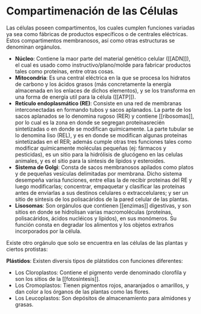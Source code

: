 # Compartimenación de las Células

Las células poseen compartimentos, los cuales cumplen funciones variadas ya sea como fábricas de productos específicos o de centrales eléctricas.
Estos compartimentos membranosos, así como otras estructuras se denominan orgánulos.

- **Núcleo**: Contiene la maor parte del material genético celular ([[ADN]]), el cual es usado como instructivo/plano/molde para fabricar productos tales como proteínas, entre otras cosas.
- **Mitocondria**: Es una central eléctrica en la que se procesa los hidratos de carbono y los ácidos grasos (más concretamente la energía almacenada en los enlaces de dichos elementos), y se los transforma en una forma de energía util para la célula ([[ATP]]).
- **Retículo endoplasmático (RE)**: Consiste en una red de membranas interconectadas en formando tubos y sacos aplanados. La parte de los sacos aplanados se lo denomina rugoso (RER) y contiene [[ribosomas]], por lo cual es la zona en donde se segregan proteínasrecién sintetizadas o en donde se modifican químicamente. La parte tubular se lo denomina liso (REL), y es en donde se modifican algunas proteínas sintetizadas en el RER; además cumple otras tres funciones tales como modificar químicamente moléculas pequeñas (ej: fármacos y pesticidas), es un sitio para la hidrólisis de glucógeno en las celulas animales, y es el sitio para la síntesis de lípidos y esteroides.
- **Sistema de Golgi**: Consta de sacos membranosos apilados como platos y de pequeñas vesículas delimitadas por membrana. Dicho sistema desempeña varisa funciones, entre ellas la de recibir proteinas del RE y luego modificarlas; concentrar, empaquetar y clasificar las proteínas antes de enviarlas a sus destinos celulares o extraccelulares; y ser un sitio de síntesis de los polisacáridos de la pared celular de las plantas.
- **Lisosomas**: Son orgánulos que contienen [[enzimas]] digestivas, y son sitios en donde se hidrolisan varias macromoléculas (proteínas, polisacáridos, ácidos nucléicos y lípidos), en sus monómeros. Su función consta en degradar los alimentos y los objetos extraños incorporados por la célula.

Existe otro orgánulo que solo se encuentra en las células de las plantas y ciertos protistas:

**Plástidos**:  Existen diversis tipos de plátstidos con funciones diferentes: 
- Los Cloroplastos: Contiene el pigmento verde denominado clorofila y son los sitios de la [[fotosíntesis]].
- Los Cromoplastos: Tienen pigmentos rojos, anaranjados o amarillos, y dan color a los órganos de las plantas como las flores.
- Los Leucoplastos: Son depósitos de almacenamiento para almidones y grasas.